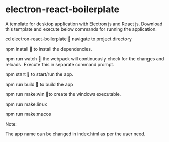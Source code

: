 # electron-react-boilerplate
A template for desktop application with Electron js and React js. Download this template and execute below commands for running the application.

cd electron-react-boilerplate   navigate to project directory


npm install   to install the dependencies.


npm run watch   the webpack will continuously check for the changes and reloads. Execute this in separate command prompt.


npm start  to start/run the app.



npm run build  to build the app



npm run make:win  to create the windows executable.

npm run make:linux 

npm run make:macos



Note:

The app name can be changed in index.html as per the user need.
